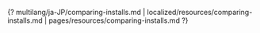 {? multilang/ja-JP/comparing-installs.md | localized/resources/comparing-installs.md | pages/resources/comparing-installs.md ?}
